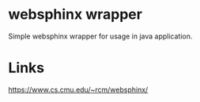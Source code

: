 websphinx wrapper
==========================

Simple websphinx wrapper for usage in java application.


Links
==========================
https://www.cs.cmu.edu/~rcm/websphinx/